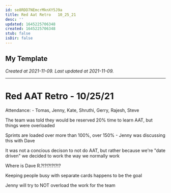 ```yaml
---
id: se8RDD7NEmcrMknXY5J9a
title: Red Aat Retro   10_25_21
desc: ''
updated: 1645225706348
created: 1645225706348
stub: false
isDir: false
---
```

My Template
---

_Created at 2021-11-09._
_Last updated at 2021-11-09._




---

# Red AAT Retro - 10/25/21


Attendance:
\- Tomas, Jenny, Kate, Shruthi, Gerry, Rajesh, Steve

The team was told they would be reserved 20% time to learn AAT, but things were overloaded

Sprints are loaded over more than 100%, over 150%
\- Jenny was discussing this with Dave

It was not a concious decison to not do AAT, but rather because we're "date driven" we decided to work the way we normally work

Where is Dave R.?!?!?!?!?!?

Keeping people busy with separate cards happens to be the goal

Jenny will try to NOT overload the work for the team

